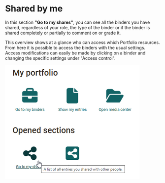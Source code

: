 # Shared by me

In this section **"Go to my shares"**, you can see all the binders you have shared, regardless of your role, the type of the binder or if the binder is shared completely or partially to comment on or grade it.

This overview shows at a glance who can access which Portfolio resources. From here it is possible to access the binders with the usual settings. Access modifications can easily be made by clicking on a binder and changing the specific settings under "Access control".

  ![shared_by_me.png](assets/go_to_my_shares.png)


